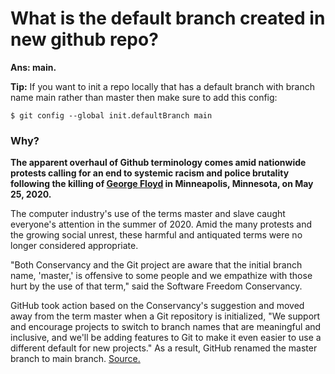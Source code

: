 # What is the default branch created in new github repo?

**Ans: main.**


**Tip:** If you want to init a repo locally that has a default branch with branch name main rather than master then make sure to add this config:

  `$ git config --global init.defaultBranch main`

### Why? 

**The apparent overhaul of Github terminology comes amid nationwide protests calling for an end to systemic racism and police brutality following the killing of [George Floyd](https://en.wikipedia.org/wiki/George_Floyd) in Minneapolis, Minnesota, on May 25, 2020.**

The computer industry's use of the terms master and slave caught everyone's attention in the summer of 2020. Amid the many protests and the growing social unrest, these harmful and antiquated terms were no longer considered appropriate.

"Both Conservancy and the Git project are aware that the initial branch name, 'master,' is offensive to some people and we empathize with those hurt by the use of that term," said the Software Freedom Conservancy.

GitHub took action based on the Conservancy's suggestion and moved away from the term master when a Git repository is initialized, "We support and encourage projects to switch to branch names that are meaningful and inclusive, and we'll be adding features to Git to make it even easier to use a different default for new projects." As a result, GitHub renamed the master branch to main branch. [Source.](https://www.theserverside.com/feature/Why-GitHub-renamed-its-master-branch-to-main)
